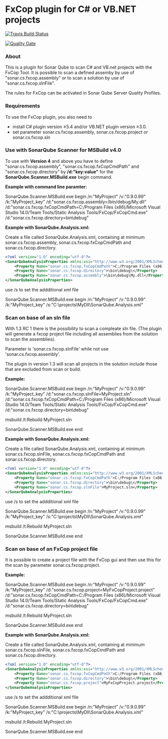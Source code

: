 # FxCop plugin for C# or VB.NET projects

[![Travis Build Status](https://travis-ci.org/DanielHWe/sonar-fxcop.svg?branch=master)](https://travis-ci.org/DanielHWe/sonar-fxcop)

[![Quality Gate](https://sonarcloud.io/api/badges/gate?key=org.sonarsource.dotnet:sonar-fxcop-plugin)](https://sonarcloud.io/dashboard?id=org.sonarsource.dotnet%3Asonar-fxcop-plugin)

### About

This is a plugin for Sonar Qube to scan C# and VB.net projects with the FxCop Tool. It is possible to scan a defined assemby by use of  "sonar.cs.fxcop.assembly" or to scan a solution by use of "sonar.cs.fxcop.slnFile".

The rules for FxCop can be activated in Sonar Qube Server Quality Profiles.

### Requirements

To use the FxCop plugin, you also need to 
* install C# plugin version &ge;5.4 and/or VB.NET plugin version &ge;3.0.
* set parameter sonar.cs.fxcop.assembly, sonar.cs.fxcop.project or sonar.cs.fxcop.sln

### Use with SonarQube Scanner for MSBuild v4.0

To use with **Version 4** and above you have to define "sonar.cs.fxcop.assembly", "sonar.cs.fxcop.fxCopCmdPath" and "sonar.cs.fxcop.directory" by **/d:"key:value"** for the **SonarQube.Scanner.MSBuild.exe** begin command.

**__Example with command line paramter:__**

SonarQube.Scanner.MSBuild.exe begin /n:"MyProject" /v:"0.9.0.99" /k:"MyProject_key" /d:"sonar.cs.fxcop.assembly=/bin/debug/My.dll" /d:"sonar.cs.fxcop.fxCopCmdPath=C:/Program Files (x86)/Microsoft Visual Studio 14.0/Team Tools/Static Analysis Tools/FxCop/FxCopCmd.exe" /d:"sonar.cs.fxcop.directory=bin\debug\"

**__Example with SonarQube.Analysis.xml:__**

Create a file called SonarQube.Analysis.xml, containing at minimum sonar.cs.fxcop.assembly, sonar.cs.fxcop.fxCopCmdPath and sonar.cs.fxcop.directory.

```xml
<?xml version="1.0" encoding="utf-8"?>
<SonarQubeAnalysisProperties xmlns:xsi="http://www.w3.org/2001/XMLSchema-instance" xmlns:xsd="http://www.w3.org/2001/XMLSchema" xmlns="http://www.sonarsource.com/msbuild/integration/2015/1">
    <Property Name="sonar.cs.fxcop.fxCopCmdPath">C:/Program Files (x86)/Microsoft Visual Studio 14.0/Team Tools/Static Analysis Tools/FxCop/FxCopCmd.exe</Property>
    <Property Name="sonar.cs.fxcop.directory">\bin\debug\</Property>
    <Property Name="sonar.cs.fxcop.assembly">\bin\debug\My.dll</Property>
</SonarQubeAnalysisProperties>
```

use /s to set the addditional xml file 

SonarQube.Scanner.MSBuild.exe begin /n:"MyProject" /v:"0.9.0.99" /k:"MyProject_key" /s:"C:\projects\MyDll\SonarQube.Analysis.xml"

### Scan on base of an sln file

With 1.3 RC 1 there is the possibility to scan a compleate sln file. (The plugin will generate a fxcop project file including all assemblies from the solution to scan the assemblies).

Parameter is 'sonar.cs.fxcop.slnFile' while not use 'sonar.cs.fxcop.assembly'.

The plugin in version 1.3 will scan all projects in the solution include those that are excluded from scan or build.

**__Example:__**

SonarQube.Scanner.MSBuild.exe begin /n:"MyProject" /v:"0.9.0.99" /k:"MyProject_key" /d:"sonar.cs.fxcop.slnFile=MyProject.sln" /d:"sonar.cs.fxcop.fxCopCmdPath=C:/Program Files (x86)/Microsoft Visual Studio 14.0/Team Tools/Static Analysis Tools/FxCop/FxCopCmd.exe" /d:"sonar.cs.fxcop.directory=bin\debug\"

msbuild /t:Rebuild MyProject.sln

SonarQube.Scanner.MSBuild.exe end

**__Example with SonarQube.Analysis.xml:__**

Create a file called SonarQube.Analysis.xml, containing at minimum sonar.cs.fxcop.slnFile, sonar.cs.fxcop.fxCopCmdPath and sonar.cs.fxcop.directory.

```xml
<?xml version="1.0" encoding="utf-8"?>
<SonarQubeAnalysisProperties xmlns:xsi="http://www.w3.org/2001/XMLSchema-instance" xmlns:xsd="http://www.w3.org/2001/XMLSchema" xmlns="http://www.sonarsource.com/msbuild/integration/2015/1">
    <Property Name="sonar.cs.fxcop.fxCopCmdPath">C:/Program Files (x86)/Microsoft Visual Studio 14.0/Team Tools/Static Analysis Tools/FxCop/FxCopCmd.exe</Property>
    <Property Name="sonar.cs.fxcop.directory">\bin\debug\</Property>
    <Property Name="sonar.cs.fxcop.slnFile">MyProject.sln</Property>
</SonarQubeAnalysisProperties>
```

use /s to set the addditional xml file 

SonarQube.Scanner.MSBuild.exe begin /n:"MyProject" /v:"0.9.0.99" /k:"MyProject_key" /s:"C:\projects\MyDll\SonarQube.Analysis.xml"

msbuild /t:Rebuild MyProject.sln

SonarQube.Scanner.MSBuild.exe end

### Scan on base of an FxCop project file

It is possible to create a project file with the FxCop gui and then use this for the scan by parameter sonar.cs.fxcop.project.

**__Example:__**

SonarQube.Scanner.MSBuild.exe begin /n:"MyProject" /v:"0.9.0.99" /k:"MyProject_key" /d:"sonar.cs.fxcop.project=MyFxCopProject.project" /d:"sonar.cs.fxcop.fxCopCmdPath=C:/Program Files (x86)/Microsoft Visual Studio 14.0/Team Tools/Static Analysis Tools/FxCop/FxCopCmd.exe" /d:"sonar.cs.fxcop.directory=bin\debug\"

msbuild /t:Rebuild MyProject.sln

SonarQube.Scanner.MSBuild.exe end

**__Example with SonarQube.Analysis.xml:__**

Create a file called SonarQube.Analysis.xml, containing at minimum sonar.cs.fxcop.slnFile, sonar.cs.fxcop.fxCopCmdPath and sonar.cs.fxcop.directory.

```xml
<?xml version="1.0" encoding="utf-8"?>
<SonarQubeAnalysisProperties xmlns:xsi="http://www.w3.org/2001/XMLSchema-instance" xmlns:xsd="http://www.w3.org/2001/XMLSchema" xmlns="http://www.sonarsource.com/msbuild/integration/2015/1">
    <Property Name="sonar.cs.fxcop.fxCopCmdPath">C:/Program Files (x86)/Microsoft Visual Studio 14.0/Team Tools/Static Analysis Tools/FxCop/FxCopCmd.exe</Property>
    <Property Name="sonar.cs.fxcop.directory">\bin\debug\</Property>
    <Property Name="sonar.cs.fxcop.project">MyFxCopProject.project</Property>
</SonarQubeAnalysisProperties>
```

use /s to set the addditional xml file 

SonarQube.Scanner.MSBuild.exe begin /n:"MyProject" /v:"0.9.0.99" /k:"MyProject_key" /s:"C:\projects\MyDll\SonarQube.Analysis.xml"

msbuild /t:Rebuild MyProject.sln

SonarQube.Scanner.MSBuild.exe end
